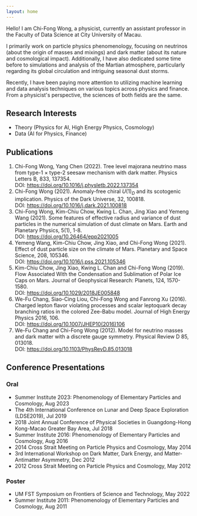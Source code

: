 ```yaml
---
layout: home
---
```


Hello! I am Chi-Fong Wong, a physicist, currently an assistant professor in the Faculty of Data Science at City University of Macau.

I primarily work on particle physics phenomenology, focusing on neutrinos (about the origin of masses and mixings) and dark matter (about its nature and cosmological impact). Additionally, I have also dedicated some time before to simulations and analysis of the Martian atmosphere, particularly regarding its global circulation and intriguing seasonal dust storms.

Recently, I have been paying more attention to utilizing machine learning and data analysis techniques on various topics across physics and finance. From a physicist's perspective, the sciences of both fields are the same.

## Research Interests

* Theory (Physics for AI, High Energy Physics, Cosmology)
* Data (AI for Physics, Finance)

## Publications

1. Chi-Fong Wong, Yang Chen (2022). Tree level majorana neutrino mass from type-1 × type-2 seesaw mechanism with dark matter. Physics Letters B, 833, 137354. <br>DOI: <https://doi.org/10.1016/j.physletb.2022.137354>
2. Chi-Fong Wong (2021). Anomaly-free chiral $U(1)_D$ and its scotogenic implication. Physics of the Dark Universe, 32, 100818. <br>DOI: <https://doi.org/10.1016/j.dark.2021.100818>
3. Chi-Fong Wong, Kim-Chiu Chow, Kwing L. Chan, Jing Xiao and Yemeng Wang (2021). Some features of effective radius and variance of dust particles in the numerical simulation of dust climate on Mars. Earth and Planetary Physics, 5(1), 1-8. <br>DOI: <https://doi.org/10.26464/epp2021005>
4. Yemeng Wang, Kim-Chiu Chow, Jing Xiao, and Chi-Fong Wong (2021). Effect of dust particle size on the climate of Mars. Planetary and Space Science, 208, 105346. <br>DOI: <https://doi.org/10.1016/j.pss.2021.105346>
5. Kim-Chiu Chow, Jing Xiao, Kwing L. Chan and Chi-Fong Wong (2019). Flow Associated With the Condensation and Sublimation of Polar Ice Caps on Mars. Journal of Geophysical Research: Planets, 124, 1570-1580. <br>DOI: <https://doi.org/10.1029/2018JE005848>
6. We-Fu Chang, Siao-Cing Liou, Chi-Fong Wong and Fanrong Xu (2016). Charged lepton flavor violating processes and scalar leptoquark decay branching ratios in the colored Zee-Babu model. Journal of High Energy Physics 2016, 106. <br>DOI: <https://doi.org/10.1007/JHEP10(2016)106>
7. We-Fu Chang and Chi-Fong Wong (2012). Model for neutrino masses and dark matter with a discrete gauge symmetry. Physical Review D 85, 013018. <br>DOI: <https://doi.org/10.1103/PhysRevD.85.013018>

## Conference Presentations

### Oral

* Summer Institute 2023: Phenomenology of Elementary Particles and Cosmology, Aug 2023
* The 4th International Conference on Lunar and Deep Space Exploration (LDSE2019), Jul 2019
* 2018 Joint Annual Conference of Physical Societies in Guangdong-Hong Kong-Macao Greater Bay Area, Jul 2018
* Summer Institute 2016: Phenomenology of Elementary Particles and Cosmology, Aug 2016
* 2014 Cross Strait Meeting on Particle Physics and Cosmology, May 2014
* 3rd International Workshop on Dark Matter, Dark Energy, and Matter-Antimatter Asymmetry, Dec 2012
* 2012 Cross Strait Meeting on Particle Physics and Cosmology, May 2012

### Poster

* UM FST Symposium on Frontiers of Science and Technology, May 2022
* Summer Institute 2011: Phenomenology of Elementary Particles and Cosmology, Aug 2011